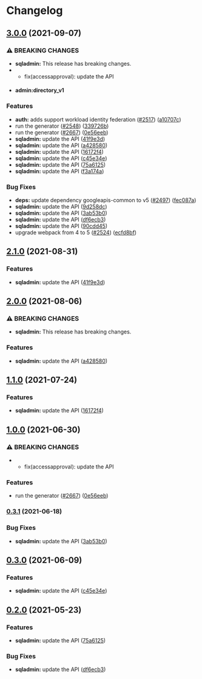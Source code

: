 # Changelog

## [3.0.0](https://www.github.com/googleapis/google-api-nodejs-client/compare/sqladmin-v2.1.0...sqladmin-v3.0.0) (2021-09-07)


### ⚠ BREAKING CHANGES

* **sqladmin:** This release has breaking changes.
* * fix(accessapproval): update the API
* #### admin:directory_v1

### Features

* **auth:** adds support workload identity federation ([#2517](https://www.github.com/googleapis/google-api-nodejs-client/issues/2517)) ([a10707c](https://www.github.com/googleapis/google-api-nodejs-client/commit/a10707c477759e7c9ef6360a2fe800856fb600c1))
* run the generator ([#2548](https://www.github.com/googleapis/google-api-nodejs-client/issues/2548)) ([339726b](https://www.github.com/googleapis/google-api-nodejs-client/commit/339726b5310e7ea5437e15642cb899c215127f8f))
* run the generator ([#2667](https://www.github.com/googleapis/google-api-nodejs-client/issues/2667)) ([0e56eeb](https://www.github.com/googleapis/google-api-nodejs-client/commit/0e56eebe1358284e6dfbedba92e10769ce1bb4d7))
* **sqladmin:** update the API ([41f9e3d](https://www.github.com/googleapis/google-api-nodejs-client/commit/41f9e3daa8edc58bd309d23eaf44dc13e08caa17))
* **sqladmin:** update the API ([a428580](https://www.github.com/googleapis/google-api-nodejs-client/commit/a4285805698767ce2d3f6266c972b4474a895383))
* **sqladmin:** update the API ([16172f4](https://www.github.com/googleapis/google-api-nodejs-client/commit/16172f4764b7e31e5d7cd1941343e426dcebafd6))
* **sqladmin:** update the API ([c45e34e](https://www.github.com/googleapis/google-api-nodejs-client/commit/c45e34e2f407d3567bc4cf44d0f6c10f3ee771ee))
* **sqladmin:** update the API ([75a6125](https://www.github.com/googleapis/google-api-nodejs-client/commit/75a61252c1f2fb349ea31dbdcb86026c3d050bbb))
* **sqladmin:** update the API ([f3a174a](https://www.github.com/googleapis/google-api-nodejs-client/commit/f3a174acece00f07a02be1c3c3484a9243a46245))


### Bug Fixes

* **deps:** update dependency googleapis-common to v5 ([#2497](https://www.github.com/googleapis/google-api-nodejs-client/issues/2497)) ([fec087a](https://www.github.com/googleapis/google-api-nodejs-client/commit/fec087abcf3d994dd41c3ffa0a0c12b1f9f09dae))
* **sqladmin:** update the API ([9d258dc](https://www.github.com/googleapis/google-api-nodejs-client/commit/9d258dcd46208842db3ffaa44f6121748f0b6940))
* **sqladmin:** update the API ([3ab53b0](https://www.github.com/googleapis/google-api-nodejs-client/commit/3ab53b0e4291905d6ccef679fda50fe52ec53c81))
* **sqladmin:** update the API ([df6ecb3](https://www.github.com/googleapis/google-api-nodejs-client/commit/df6ecb3959e66e613eee833fbfed6f9b9f048486))
* **sqladmin:** update the API ([90cdd45](https://www.github.com/googleapis/google-api-nodejs-client/commit/90cdd450907eb4771f9821258946302918531a1c))
* upgrade webpack from 4 to 5  ([#2524](https://www.github.com/googleapis/google-api-nodejs-client/issues/2524)) ([ecfd8bf](https://www.github.com/googleapis/google-api-nodejs-client/commit/ecfd8bfcd06e1beabff7ec9a8c4000222379eb8d))

## [2.1.0](https://www.github.com/googleapis/google-api-nodejs-client/compare/sqladmin-v2.0.0...sqladmin-v2.1.0) (2021-08-31)


### Features

* **sqladmin:** update the API ([41f9e3d](https://www.github.com/googleapis/google-api-nodejs-client/commit/41f9e3daa8edc58bd309d23eaf44dc13e08caa17))

## [2.0.0](https://www.github.com/googleapis/google-api-nodejs-client/compare/sqladmin-v1.1.0...sqladmin-v2.0.0) (2021-08-06)


### ⚠ BREAKING CHANGES

* **sqladmin:** This release has breaking changes.

### Features

* **sqladmin:** update the API ([a428580](https://www.github.com/googleapis/google-api-nodejs-client/commit/a4285805698767ce2d3f6266c972b4474a895383))

## [1.1.0](https://www.github.com/googleapis/google-api-nodejs-client/compare/sqladmin-v1.0.0...sqladmin-v1.1.0) (2021-07-24)


### Features

* **sqladmin:** update the API ([16172f4](https://www.github.com/googleapis/google-api-nodejs-client/commit/16172f4764b7e31e5d7cd1941343e426dcebafd6))

## [1.0.0](https://www.github.com/googleapis/google-api-nodejs-client/compare/sqladmin-v0.3.1...sqladmin-v1.0.0) (2021-06-30)


### ⚠ BREAKING CHANGES

* * fix(accessapproval): update the API

### Features

* run the generator ([#2667](https://www.github.com/googleapis/google-api-nodejs-client/issues/2667)) ([0e56eeb](https://www.github.com/googleapis/google-api-nodejs-client/commit/0e56eebe1358284e6dfbedba92e10769ce1bb4d7))

### [0.3.1](https://www.github.com/googleapis/google-api-nodejs-client/compare/sqladmin-v0.3.0...sqladmin-v0.3.1) (2021-06-18)


### Bug Fixes

* **sqladmin:** update the API ([3ab53b0](https://www.github.com/googleapis/google-api-nodejs-client/commit/3ab53b0e4291905d6ccef679fda50fe52ec53c81))

## [0.3.0](https://www.github.com/googleapis/google-api-nodejs-client/compare/sqladmin-v0.2.0...sqladmin-v0.3.0) (2021-06-09)


### Features

* **sqladmin:** update the API ([c45e34e](https://www.github.com/googleapis/google-api-nodejs-client/commit/c45e34e2f407d3567bc4cf44d0f6c10f3ee771ee))

## [0.2.0](https://www.github.com/googleapis/google-api-nodejs-client/compare/sqladmin-v0.1.0...sqladmin-v0.2.0) (2021-05-23)


### Features

* **sqladmin:** update the API ([75a6125](https://www.github.com/googleapis/google-api-nodejs-client/commit/75a61252c1f2fb349ea31dbdcb86026c3d050bbb))


### Bug Fixes

* **sqladmin:** update the API ([df6ecb3](https://www.github.com/googleapis/google-api-nodejs-client/commit/df6ecb3959e66e613eee833fbfed6f9b9f048486))
